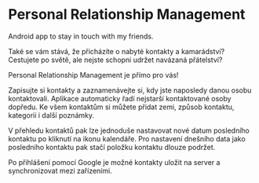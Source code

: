 # Personal Relationship Management
Android app to stay in touch with my friends.

Také se vám stává, že přicházíte o nabyté kontakty a kamarádství?
Cestujete po světě, ale nejste schopni udržet navázaná přátelství?

Personal Relationship Management je přímo pro vás!

Zapisujte si kontakty a zaznamenávejte si, kdy jste naposledy danou osobu kontaktovali.
Aplikace automaticky řadí nejstarší kontaktované osoby dopředu.
Ke všem kontaktům si můžete přidat zemi, způsob kontaktu, kategorii i další poznámky.

V přehledu kontaktů pak lze jednoduše nastavovat nové datum posledního kontaktu po kliknutí na ikonu kalendáře.
Pro nastavení dnešního data jako posledního kontaktu pak stačí položku kontaktu dlouze podržet.

Po přihlášení pomocí Google je možné kontakty uložit na server a synchronizovat mezi zařízeními.


